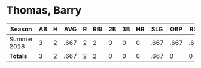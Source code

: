 # Thomas, Barry

| Season      | AB          | H           | AVG         | R           | RBI         | 2B          | 3B          | HR          | SLG         | OBP         | RSP         | SAF         | K           | BB          | PO          | A           | E           | FAVE        | IP          | H           | K           | BB          | R           | ER          | ERA         
| ----------- | ----------- | ----------- | ----------- | ----------- | ----------- | ----------- | ----------- | ----------- | ----------- | ----------- | ----------- | ----------- | ----------- | ----------- | ----------- | ----------- | ----------- | ----------- | ----------- | ----------- | ----------- | ----------- | ----------- | ----------- | ----------- 
| Summer 2018 | 3           | 2           | .667        | 2           | 2           | 0           | 0           | 0           | .667        | .667        | .667        | 0           | 0           | 0           | 4           | 0           | 0           | 1.000       | 0           | 0           | 0           | 0           | 0           | 0           | .000        
| **Totals**  | 3           | 2           | .667        | 2           | 2           | 0           | 0           | 0           | .667        | 0           | 0           | 0           | 0           | 0           | 4           | 0           | 0           | .000        | 0.0         | 0           | 0           | 0           | 0           | 0           | 0           
